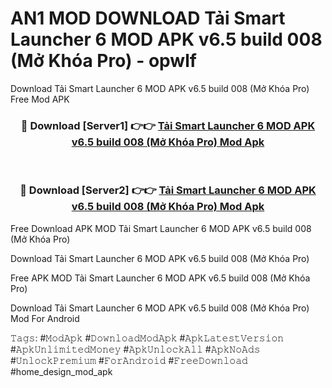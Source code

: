 # AN1 MOD DOWNLOAD Tải Smart Launcher 6 MOD APK v6.5 build 008 (Mở Khóa Pro) - opwlf
Download Tải Smart Launcher 6 MOD APK v6.5 build 008 (Mở Khóa Pro) Free Mod APK

<div align="center">
<h3>🔴 Download [Server1] 👉👉 <a href="https://apk-comot.site?title=Tải_Smart_Launcher_6_MOD_APK_v6.5_build_008_(Mở_Khóa_Pro)">Tải Smart Launcher 6 MOD APK v6.5 build 008 (Mở Khóa Pro) Mod Apk</a></h3><br>

<h3>🔴 Download [Server2] 👉👉 <a href="https://apk-comot.site?title=Tải_Smart_Launcher_6_MOD_APK_v6.5_build_008_(Mở_Khóa_Pro)">Tải Smart Launcher 6 MOD APK v6.5 build 008 (Mở Khóa Pro) Mod Apk</a></h3>
</div>


Free Download APK MOD Tải Smart Launcher 6 MOD APK v6.5 build 008 (Mở Khóa Pro)

Download Tải Smart Launcher 6 MOD APK v6.5 build 008 (Mở Khóa Pro) 

Free APK MOD Tải Smart Launcher 6 MOD APK v6.5 build 008 (Mở Khóa Pro) 

Download Tải Smart Launcher 6 MOD APK v6.5 build 008 (Mở Khóa Pro) Mod For Android

𝚃𝚊𝚐𝚜: #𝙼𝚘𝚍𝙰𝚙𝚔 #𝙳𝚘𝚠𝚗𝚕𝚘𝚊𝚍𝙼𝚘𝚍𝙰𝚙𝚔 #𝙰𝚙𝚔𝙻𝚊𝚝𝚎𝚜𝚝𝚅𝚎𝚛𝚜𝚒𝚘𝚗 #𝙰𝚙𝚔𝚄𝚗𝚕𝚒𝚖𝚒𝚝𝚎𝚍𝙼𝚘𝚗𝚎𝚢 #𝙰𝚙𝚔𝚄𝚗𝚕𝚘𝚌𝚔𝙰𝚕𝚕 #𝙰𝚙𝚔𝙽𝚘𝙰𝚍𝚜 #𝚄𝚗𝚕𝚘𝚌𝚔𝙿𝚛𝚎𝚖𝚒𝚞𝚖 #𝙵𝚘𝚛𝙰𝚗𝚍𝚛𝚘𝚒𝚍 #𝙵𝚛𝚎𝚎𝙳𝚘𝚠𝚗𝚕𝚘𝚊𝚍 #home_design_mod_apk